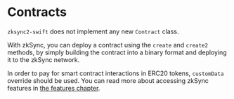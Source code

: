 
# Contracts

`zksync2-swift` does not implement any new `Contract` class.

With zkSync, you can deploy a contract using the `create` and `create2` methods,
by simply building the contract into a binary format and deploying it to the zkSync network.

In order to pay for smart contract interactions in ERC20 tokens, `customData` override should be used.
You can read more about accessing zkSync features in [the features chapter](./features.md).
